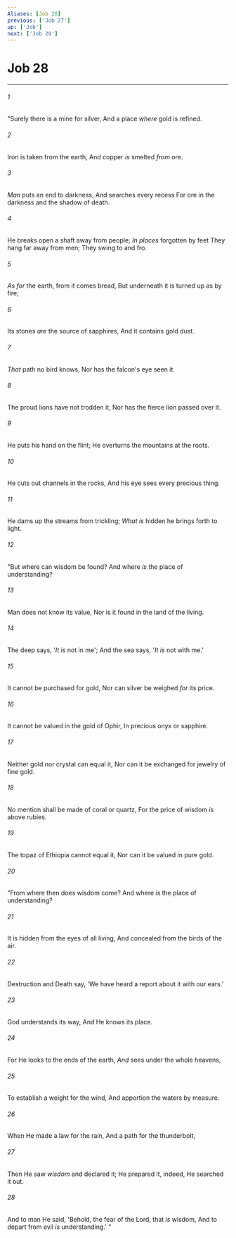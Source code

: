 ```yaml
---
Aliases: [Job 28]
previous: ['Job 27']
up: ['Job']
next: ['Job 29']
---
```

# Job 28

***


###### 1 
"Surely there is a mine for silver, And a place _where_ gold is refined. 

###### 2 
Iron is taken from the earth, And copper _is_ smelted _from_ ore. 

###### 3 
_Man_ puts an end to darkness, And searches every recess For ore in the darkness and the shadow of death. 

###### 4 
He breaks open a shaft away from people; _In places_ forgotten by feet They hang far away from men; They swing to and fro. 

###### 5 
_As for_ the earth, from it comes bread, But underneath it is turned up as by fire; 

###### 6 
Its stones _are_ the source of sapphires, And it contains gold dust. 

###### 7 
_That_ path no bird knows, Nor has the falcon's eye seen it. 

###### 8 
The proud lions have not trodden it, Nor has the fierce lion passed over it. 

###### 9 
He puts his hand on the flint; He overturns the mountains at the roots. 

###### 10 
He cuts out channels in the rocks, And his eye sees every precious thing. 

###### 11 
He dams up the streams from trickling; _What is_ hidden he brings forth to light. 

###### 12 
"But where can wisdom be found? And where _is_ the place of understanding? 

###### 13 
Man does not know its value, Nor is it found in the land of the living. 

###### 14 
The deep says, '_It is_ not in me'; And the sea says, '_It is_ not with me.' 

###### 15 
It cannot be purchased for gold, Nor can silver be weighed _for_ its price. 

###### 16 
It cannot be valued in the gold of Ophir, In precious onyx or sapphire. 

###### 17 
Neither gold nor crystal can equal it, Nor can it be exchanged for jewelry of fine gold. 

###### 18 
No mention shall be made of coral or quartz, For the price of wisdom _is_ above rubies. 

###### 19 
The topaz of Ethiopia cannot equal it, Nor can it be valued in pure gold. 

###### 20 
"From where then does wisdom come? And where _is_ the place of understanding? 

###### 21 
It is hidden from the eyes of all living, And concealed from the birds of the air. 

###### 22 
Destruction and Death say, 'We have heard a report about it with our ears.' 

###### 23 
God understands its way, And He knows its place. 

###### 24 
For He looks to the ends of the earth, _And_ sees under the whole heavens, 

###### 25 
To establish a weight for the wind, And apportion the waters by measure. 

###### 26 
When He made a law for the rain, And a path for the thunderbolt, 

###### 27 
Then He saw _wisdom_ and declared it; He prepared it, indeed, He searched it out. 

###### 28 
And to man He said, 'Behold, the fear of the Lord, that _is_ wisdom, And to depart from evil _is_ understanding.' "
